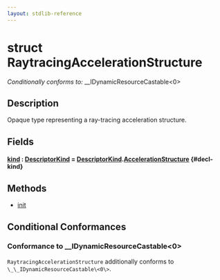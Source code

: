 ```yaml
---
layout: stdlib-reference
---
```


# struct RaytracingAccelerationStructure

*Conditionally conforms to:* \_\_IDynamicResourceCastable\<0\>

## Description

Opaque type representing a ray-tracing acceleration structure.


## Fields

#### [kind](/stdlib-reference/types/raytracingaccelerationstructure-0am/kind) : [DescriptorKind](/stdlib-reference/types/descriptorkind-0a/index) = [DescriptorKind](/stdlib-reference/types/descriptorkind-0a/index)\.[AccelerationStructure](/stdlib-reference/types/descriptorkind-0a/index#decl-AccelerationStructure) {#decl-kind}

## Methods

* [init](/stdlib-reference/types/raytracingaccelerationstructure-0am/init)

## Conditional Conformances

### Conformance to \_\_IDynamicResourceCastable\<0\>
`RaytracingAccelerationStructure` additionally conforms to `\_\_IDynamicResourceCastable\<0\>`.
